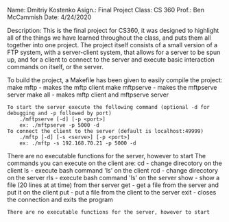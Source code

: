   Name: 	Dmitriy Kostenko
  Asign.:	Final Project
  Class:	CS 360
  Prof.:	Ben McCammish
  Date:	4/24/2020

  Description:
   This is the final project for CS360, it was designed to highlight all of the things we have learned throughout the class, and puts them all together into one project.
   The project itself consists of a small version of a FTP system, with a server-client system, that allows for a server to be spun up, and for a client to connect to the server and execute basic interaction commands on itself, or the server.

   To build the project, a Makefile has been given to easily compile the project:
  		make mftp - makes the mftp client
  		make mftpserve - makes the mftpserve server
   		make all - makes mftp client and mftpserve server

	To start the server execute the following command (optional -d for debugging and -p followed by port)
		./mftpserve [-d] [-p <port>]
		ex: ./mftpserve -p 5000 -d
	To connect the client to the server (default is localhost:49999)
		./mftp [-d] [-s <serve>] [-p <port>]
		ex: ./mftp -s 192.168.70.21 -p 5000 -d

   There are no executable functions for the server, however to start
   The commands you can execute on the client are:
   		cd <pathname> - change direcotory on the client
   		ls - execute bash command 'ls' on the client
   		rcd <pathname> - change direcotory on the server
   		rls - execute bash command 'ls' on the server
   		show <pathname> - show a file (20 lines at at time) from ther server
   		get <pathname> - get a file from the server and put it on the client
   		put <pathname> - put a file from the client to the server
		exit - closes the connection and exits the program

	There are no executable functions for the server, however to start